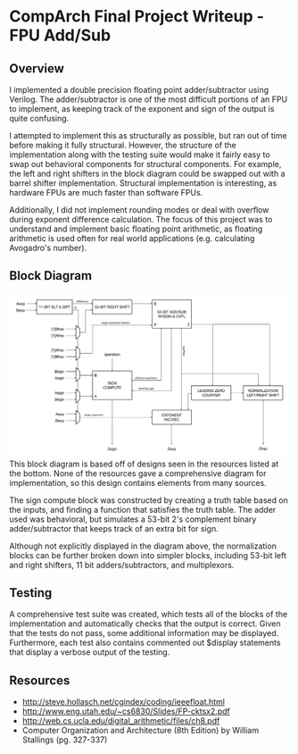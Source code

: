 # CompArch Final Project Writeup - FPU Add/Sub

## Overview
I implemented a double precision floating point adder/subtractor using Verilog. The adder/subtractor is one of the most difficult portions of an FPU to implement, as keeping track of the exponent and sign of the output is quite confusing. 

I attempted to implement this as structurally as possible, but ran out of time before making it fully structural. However, the structure of the implementation along with the testing suite would make it fairly easy to swap out behavioral components for structural components. For example, the left and right shifters in the block diagram could be swapped out with a barrel shifter implementation. Structural implementation is interesting, as hardware FPUs are much faster than software FPUs.

Additionally, I did not implement rounding modes or deal with overflow during exponent difference calculation. The focus of this project was to understand and implement basic floating point arithmetic, as floating arithmetic is used often for real world applications (e.g. calculating Avogadro's number).

## Block Diagram
<img src="blockdiagram.png" alt="FPU Add/Sub Block Diagram">
This block diagram is based off of designs seen in the resources listed at the bottom. None of the resources gave a comprehensive diagram for implementation, so this design contains elements from many sources.

The sign compute block was constructed by creating a truth table based on the inputs, and finding a function that satisfies the truth table. The adder used was behavioral, but simulates a 53-bit 2's complement binary adder/subtractor that keeps track of an extra bit for sign.

Although not explicitly displayed in the diagram above, the normalization blocks can be further broken down into simpler blocks, including 53-bit left and right shifters, 11 bit adders/subtractors, and multiplexors.

## Testing
A comprehensive test suite was created, which tests all of the blocks of the implementation and automatically checks that the output is correct. Given that the tests do not pass, some additional information may be displayed. Furthermore, each test also contains commented out $display statements that display a verbose output of the testing.

## Resources
- http://steve.hollasch.net/cgindex/coding/ieeefloat.html
- http://www.eng.utah.edu/~cs6830/Slides/FP-cktsx2.pdf
- http://web.cs.ucla.edu/digital_arithmetic/files/ch8.pdf
- Computer Organization and Architecture (8th Edition) by William Stallings (pg. 327-337)
